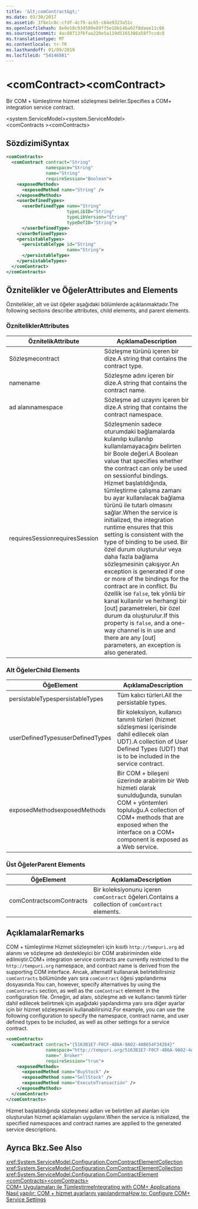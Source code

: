 ```yaml
---
title: '&lt;comContract&gt;'
ms.date: 03/30/2017
ms.assetid: 3f8e1c0c-cfdf-4c79-ac65-c64e9323a51c
ms.openlocfilehash: 8e0e18c934589e89ff5e10b14ba02f8daee11c66
ms.sourcegitcommit: 4ac80713f6faa220e5a119d5165308a58f7ccdc8
ms.translationtype: MT
ms.contentlocale: tr-TR
ms.lasthandoff: 01/09/2019
ms.locfileid: "54146881"
---
```

# <a name="ltcomcontractgt"></a><span data-ttu-id="c0997-102">&lt;comContract&gt;</span><span class="sxs-lookup"><span data-stu-id="c0997-102">&lt;comContract&gt;</span></span>
<span data-ttu-id="c0997-103">Bir COM + tümleştirme hizmet sözleşmesi belirler.</span><span class="sxs-lookup"><span data-stu-id="c0997-103">Specifies a COM+ integration service contract.</span></span>  
  
 <span data-ttu-id="c0997-104">\<system.ServiceModel></span><span class="sxs-lookup"><span data-stu-id="c0997-104">\<system.ServiceModel></span></span>  
<span data-ttu-id="c0997-105">\<comContracts ></span><span class="sxs-lookup"><span data-stu-id="c0997-105">\<comContracts></span></span>  
  
## <a name="syntax"></a><span data-ttu-id="c0997-106">Sözdizimi</span><span class="sxs-lookup"><span data-stu-id="c0997-106">Syntax</span></span>  
  
```xml  
<comContracts>
  <comContract contract="String"
               namespace="String"
               name="String"
               requireSession="Boolean">
    <exposedMethods>
      <exposedMethod name="String" />
    </exposedMethods>
    <userDefinedTypes>
      <userDefinedType name="String"
                       typeLibID="String"
                       typeLibVersion="String"
                       typeDefID="String">
      </userDefinedType>
    </userDefinedTypes>
    <persistableTypes>
      <persistableType id="String"
                       name="String">
      </persistableType>
    </persistableTypes>
  </comContract>
</comContracts>
```  
  
## <a name="attributes-and-elements"></a><span data-ttu-id="c0997-107">Öznitelikler ve Öğeler</span><span class="sxs-lookup"><span data-stu-id="c0997-107">Attributes and Elements</span></span>  
 <span data-ttu-id="c0997-108">Öznitelikler, alt ve üst öğeler aşağıdaki bölümlerde açıklanmaktadır.</span><span class="sxs-lookup"><span data-stu-id="c0997-108">The following sections describe attributes, child elements, and parent elements.</span></span>  
  
### <a name="attributes"></a><span data-ttu-id="c0997-109">Öznitelikler</span><span class="sxs-lookup"><span data-stu-id="c0997-109">Attributes</span></span>  
  
|<span data-ttu-id="c0997-110">Öznitelik</span><span class="sxs-lookup"><span data-stu-id="c0997-110">Attribute</span></span>|<span data-ttu-id="c0997-111">Açıklama</span><span class="sxs-lookup"><span data-stu-id="c0997-111">Description</span></span>|  
|---------------|-----------------|  
|<span data-ttu-id="c0997-112">Sözleşme</span><span class="sxs-lookup"><span data-stu-id="c0997-112">contract</span></span>|<span data-ttu-id="c0997-113">Sözleşme türünü içeren bir dize.</span><span class="sxs-lookup"><span data-stu-id="c0997-113">A string that contains the contract type.</span></span>|  
|<span data-ttu-id="c0997-114">name</span><span class="sxs-lookup"><span data-stu-id="c0997-114">name</span></span>|<span data-ttu-id="c0997-115">Sözleşme adını içeren bir dize.</span><span class="sxs-lookup"><span data-stu-id="c0997-115">A string that contains the contract name.</span></span>|  
|<span data-ttu-id="c0997-116">ad alanı</span><span class="sxs-lookup"><span data-stu-id="c0997-116">namespace</span></span>|<span data-ttu-id="c0997-117">Sözleşme ad uzayını içeren bir dize.</span><span class="sxs-lookup"><span data-stu-id="c0997-117">A string that contains the contract namespace.</span></span>|  
|<span data-ttu-id="c0997-118">requiresSession</span><span class="sxs-lookup"><span data-stu-id="c0997-118">requiresSession</span></span>|<span data-ttu-id="c0997-119">Sözleşmenin sadece oturumdaki bağlamalarda kulanılıp kullanılıp kullanılamayacağını belirten bir Boole değeri.</span><span class="sxs-lookup"><span data-stu-id="c0997-119">A Boolean value that specifies whether the contract can only be used on sessionful bindings.</span></span> <span data-ttu-id="c0997-120">Hizmet başlatıldığında, tümleştirme çalışma zamanı bu ayar kullanılacak bağlama türünü ile tutarlı olmasını sağlar.</span><span class="sxs-lookup"><span data-stu-id="c0997-120">When the service is initialized, the integration runtime ensures that this setting is consistent with the type of binding to be used.</span></span> <span data-ttu-id="c0997-121">Bir özel durum oluşturulur veya daha fazla bağlama sözleşmesinin çakışıyor.</span><span class="sxs-lookup"><span data-stu-id="c0997-121">An exception is generated if one or more of the bindings for the contract are in conflict.</span></span> <span data-ttu-id="c0997-122">Bu özellik ise `false`, tek yönlü bir kanal kullanılır ve herhangi bir [out] parametreleri, bir özel durum da oluşturulur.</span><span class="sxs-lookup"><span data-stu-id="c0997-122">If this property is `false`, and a one-way channel is in use and there are any [out] parameters, an exception is also generated.</span></span>|  
  
### <a name="child-elements"></a><span data-ttu-id="c0997-123">Alt Öğeler</span><span class="sxs-lookup"><span data-stu-id="c0997-123">Child Elements</span></span>  
  
|<span data-ttu-id="c0997-124">Öğe</span><span class="sxs-lookup"><span data-stu-id="c0997-124">Element</span></span>|<span data-ttu-id="c0997-125">Açıklama</span><span class="sxs-lookup"><span data-stu-id="c0997-125">Description</span></span>|  
|-------------|-----------------|  
|<span data-ttu-id="c0997-126">persistableTypes</span><span class="sxs-lookup"><span data-stu-id="c0997-126">persistableTypes</span></span>|<span data-ttu-id="c0997-127">Tüm kalıcı türleri.</span><span class="sxs-lookup"><span data-stu-id="c0997-127">All the persistable types.</span></span>|  
|<span data-ttu-id="c0997-128">userDefinedTypes</span><span class="sxs-lookup"><span data-stu-id="c0997-128">userDefinedTypes</span></span>|<span data-ttu-id="c0997-129">Bir koleksiyon, kullanıcı tanımlı türleri (hizmet sözleşmesi içerisinde dahil edilecek olan UDT).</span><span class="sxs-lookup"><span data-stu-id="c0997-129">A collection of User Defined Types (UDT) that is to be included in the service contract.</span></span>|  
|<span data-ttu-id="c0997-130">exposedMethods</span><span class="sxs-lookup"><span data-stu-id="c0997-130">exposedMethods</span></span>|<span data-ttu-id="c0997-131">Bir COM + bileşeni üzerinde arabirim bir Web hizmeti olarak sunulduğunda, sunulan COM + yöntemleri topluluğu.</span><span class="sxs-lookup"><span data-stu-id="c0997-131">A collection of COM+ methods that are exposed when the interface on a COM+ component is exposed as a Web service.</span></span>|  
  
### <a name="parent-elements"></a><span data-ttu-id="c0997-132">Üst Öğeler</span><span class="sxs-lookup"><span data-stu-id="c0997-132">Parent Elements</span></span>  
  
|<span data-ttu-id="c0997-133">Öğe</span><span class="sxs-lookup"><span data-stu-id="c0997-133">Element</span></span>|<span data-ttu-id="c0997-134">Açıklama</span><span class="sxs-lookup"><span data-stu-id="c0997-134">Description</span></span>|  
|-------------|-----------------|  
|<span data-ttu-id="c0997-135">comContracts</span><span class="sxs-lookup"><span data-stu-id="c0997-135">comContracts</span></span>|<span data-ttu-id="c0997-136">Bir koleksiyonunu içeren `comContract` öğeleri.</span><span class="sxs-lookup"><span data-stu-id="c0997-136">Contains a collection of `comContract` elements.</span></span>|  
  
## <a name="remarks"></a><span data-ttu-id="c0997-137">Açıklamalar</span><span class="sxs-lookup"><span data-stu-id="c0997-137">Remarks</span></span>  
 <span data-ttu-id="c0997-138">COM + tümleştirme Hizmet sözleşmeleri için kısıtlı `http://tempuri.org` ad alanını ve sözleşme adı destekleyici bir COM arabiriminden elde edilmiştir.</span><span class="sxs-lookup"><span data-stu-id="c0997-138">COM+ integration service contracts are currently restricted to the `http://tempuri.org` namespace, and contract name is derived from the supporting COM interface.</span></span> <span data-ttu-id="c0997-139">Ancak, alternatif kullanarak belirtebilirsiniz `comContracts` bölümünde yanı sıra `comContract` öğesi yapılandırma dosyasında.</span><span class="sxs-lookup"><span data-stu-id="c0997-139">You can, however, specify alternatives by using the `comContracts` section, as well as the `comContract` element in the configuration file.</span></span> <span data-ttu-id="c0997-140">Örneğin, ad alanı, sözleşme adı ve kullanıcı tanımlı türler dahil edilecek belirtmek için aşağıdaki yapılandırma yanı sıra diğer ayarlar için bir hizmet sözleşmesini kullanabilirsiniz.</span><span class="sxs-lookup"><span data-stu-id="c0997-140">For example, you can use the following configuration to specify the namespace, contract name, and user defined types to be included, as well as other settings for a service contract.</span></span>  
  
```xml  
<comContracts>
  <comContract contract="{5163B1E7-F0CF-4B6A-9A02-4AB654F34284}"
               namespace="http://tempuri.org/5163B1E7-F0CF-4B6A-9A02-4AB654F34284"
               name="_Broker"
               requireSession="true">
    <exposedMethods>
      <exposedMethod name="BuyStock" />
      <exposedMethod name="SellStock" />
      <exposedMethod name="ExecuteTransaction" />
    </exposedMethods>
  </comContract>
</comContracts>
```  
  
 <span data-ttu-id="c0997-141">Hizmet başlatıldığında sözleşmesi adları ve belirtilen ad alanları için oluşturulan hizmet açıklamaları uygulanır.</span><span class="sxs-lookup"><span data-stu-id="c0997-141">When the service is initialized, the specified namespaces and contract names are applied to the generated service descriptions.</span></span>  
  
## <a name="see-also"></a><span data-ttu-id="c0997-142">Ayrıca Bkz.</span><span class="sxs-lookup"><span data-stu-id="c0997-142">See Also</span></span>  
 <xref:System.ServiceModel.Configuration.ComContractElementCollection>  
 <xref:System.ServiceModel.Configuration.ComContractElementCollection>  
 <xref:System.ServiceModel.Configuration.ComContractElement>  
 [<span data-ttu-id="c0997-143">\<comContracts></span><span class="sxs-lookup"><span data-stu-id="c0997-143">\<comContracts></span></span>](../../../../../docs/framework/configure-apps/file-schema/wcf/comcontracts.md)  
 [<span data-ttu-id="c0997-144">COM+ Uygulamaları ile Tümleştirme</span><span class="sxs-lookup"><span data-stu-id="c0997-144">Integrating with COM+ Applications</span></span>](../../../../../docs/framework/wcf/feature-details/integrating-with-com-plus-applications.md)  
 [<span data-ttu-id="c0997-145">Nasıl yapılır: COM + hizmet ayarlarını yapılandırma</span><span class="sxs-lookup"><span data-stu-id="c0997-145">How to: Configure COM+ Service Settings</span></span>](../../../../../docs/framework/wcf/feature-details/how-to-configure-com-service-settings.md)
